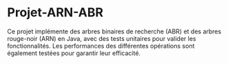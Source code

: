 # Projet-ARN-ABR
Ce projet implémente des arbres binaires de recherche (ABR) et des arbres rouge-noir (ARN) en Java, avec des tests unitaires pour valider les fonctionnalités. Les performances des différentes opérations sont également testées pour garantir leur efficacité.
